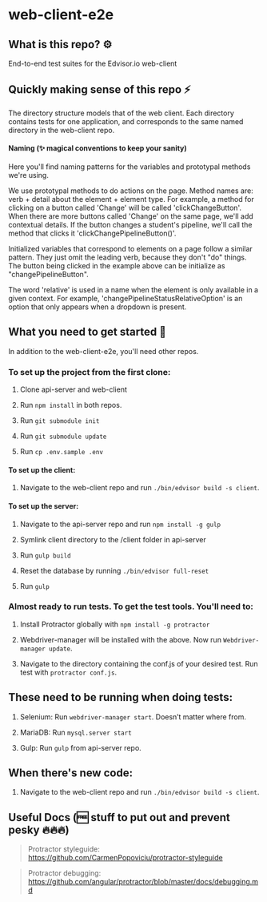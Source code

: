 # web-client-e2e

## What is this repo? ⚙

End-to-end test suites for the Edvisor.io web-client

## Quickly making sense of this repo ⚡️

The directory structure models that of the web client. Each directory contains
tests for one application, and corresponds to the same named directory in the
web-client repo.

#### Naming (✨ magical conventions to keep your sanity)

Here you'll find naming patterns for the variables and prototypal methods we're
using.

We use prototypal methods to do actions on the page. Method names are:
verb + detail about the element + element type. For example, a method for
clicking on a button called 'Change' will be called 'clickChangeButton'. When
there are more buttons called 'Change' on the same page, we'll add contextual
details. If the button changes a student's pipeline, we'll call the method that
clicks it 'clickChangePipelineButton()'.

Initialized variables that correspond to elements on a page follow a similar
pattern. They just omit the leading verb, because they don't "do" things. The
button being clicked in the example above can be initialize as
"changePipelineButton".

The word 'relative' is used in a name when the element is only available in a
given context. For example, 'changePipelineStatusRelativeOption' is an option
that only appears when a dropdown is present.

## What you need to get started 🐣

In addition to the web-client-e2e, you'll need other repos.

### To set up the project from the first clone:

1. Clone api-server and web-client

2. Run `npm install` in both repos.

3. Run `git submodule init`

4. Run `git submodule update`

5. Run `cp .env.sample .env`

#### To set up the client:

1. Navigate to the web-client repo and run `./bin/edvisor build -s client`.

#### To set up the server:

1. Navigate to the api-server repo and run `npm install -g gulp`

2. Symlink client directory to the /client folder in api-server

3. Run `gulp build`

4. Reset the database by running `./bin/edvisor full-reset`

5. Run `gulp`

### Almost ready to run tests. To get the test tools. You'll need to:

1. Install Protractor globally with `npm install -g protractor`

2. Webdriver-manager will be installed with the above. Now run `Webdriver-manager update`.

3. Navigate to the directory containing the conf.js of your desired test. Run test with `protractor conf.js`.

## These need to be running when doing tests:

1. Selenium: Run `webdriver-manager start`. Doesn’t matter where from.

2. MariaDB: Run `mysql.server start`

3. Gulp: Run `gulp` from api-server repo.

## When there's new code:

1. Navigate to the web-client repo and run `./bin/edvisor build -s client`.

## Useful Docs (🆓 stuff to put out and prevent pesky 🔥🔥🔥)

> Protractor styleguide: https://github.com/CarmenPopoviciu/protractor-styleguide

> Protractor debugging: https://github.com/angular/protractor/blob/master/docs/debugging.md
